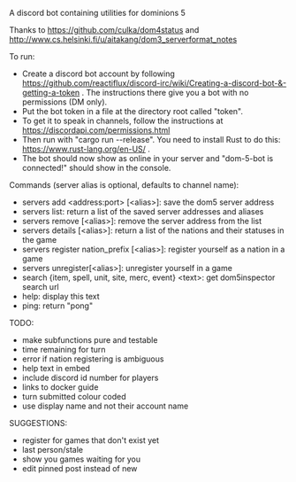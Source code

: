 A discord bot containing utilities for dominions 5

Thanks to https://github.com/culka/dom4status and http://www.cs.helsinki.fi/u/aitakang/dom3_serverformat_notes

To run:
* Create a discord bot account by following https://github.com/reactiflux/discord-irc/wiki/Creating-a-discord-bot-&-getting-a-token . The instructions there give you a bot with no permissions (DM only).
* Put the bot token in a file at the directory root called "token".
* To get it to speak in channels, follow the instructions at https://discordapi.com/permissions.html
* Then run with "cargo run --release". You need to install Rust to do this: https://www.rust-lang.org/en-US/ .
* The bot should now show as online in your server and "dom-5-bot is connected!" should show in the console.

Commands (server alias is optional, defaults to channel name): 
* servers add \<address:port\> \[\<alias\>\]: save the dom5 server address
* servers list: return a list of the saved server addresses and aliases
* servers remove \[\<alias\>\]: remove the server address from the list
* servers details \[\<alias\>\]: return a list of the nations and their statuses in the game
* servers register nation_prefix \[\<alias\>\]: register yourself as a nation in a game
* servers unregister\[\<alias\>\]: unregister yourself in a game
* search {item, spell, unit, site, merc, event} \<text\>: get dom5inspector search url
* help: display this text
* ping: return \"pong\"

TODO:
* make subfunctions pure and testable
* time remaining for turn
* error if nation registering is ambiguous
* help text in embed
* include discord id number for players
* links to docker guide
* turn submitted colour coded
* use display name and not their account name

SUGGESTIONS:
* register for games that don't exist yet
* last person/stale
* show you games waiting for you
* edit pinned post instead of new
